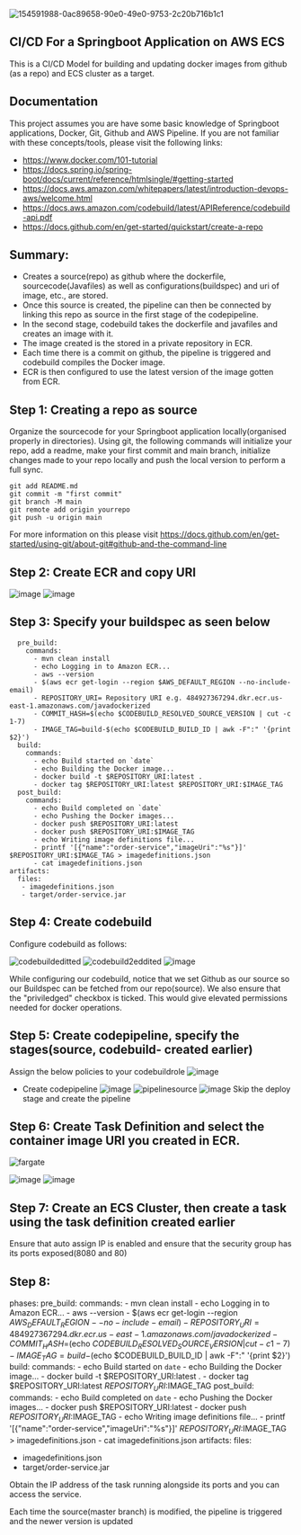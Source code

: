![154591988-0ac89658-90e0-49e0-9753-2c20b716b1c1](https://user-images.githubusercontent.com/97601366/155172472-c02083b0-b956-4013-bacb-5cbfea62bf35.png)

## CI/CD For a Springboot Application on AWS ECS 

This is a CI/CD Model for building and updating docker images from github (as a repo) and ECS cluster as a target.

## Documentation

This project assumes you are have some basic knowledge of Springboot applications, Docker, Git, Github and AWS Pipeline.
If you are not familiar with these concepts/tools, please visit the following links:
* https://www.docker.com/101-tutorial
* https://docs.spring.io/spring-boot/docs/current/reference/htmlsingle/#getting-started
* https://docs.aws.amazon.com/whitepapers/latest/introduction-devops-aws/welcome.html
* https://docs.aws.amazon.com/codebuild/latest/APIReference/codebuild-api.pdf
* https://docs.github.com/en/get-started/quickstart/create-a-repo

## Summary:
* Creates a source(repo) as github where the dockerfile, sourcecode(Javafiles) as well as configurations(buildspec) and uri of image, etc., are stored.
* Once this source is created, the pipeline can then be connected by linking this repo as source in the first stage of the codepipeline.
* In the second stage, codebuild takes the dockerfile and javafiles and creates an image with it.
* The image created is the stored in a private repository in ECR.
* Each time there is a commit on github, the pipeline is triggered and codebuild compiles the Docker image.
* ECR is then configured to use the latest version of the image gotten from ECR.

## Step 1: Creating a repo as source

Organize the sourcecode for your Springboot application locally(organised properly in directories).
Using git, the following commands will initialize your repo, add a readme, make your first commit and main branch, initialize changes made to your repo locally and push the local version to perform a full sync.

```git init 
git add README.md
git commit -m "first commit"
git branch -M main
git remote add origin yourrepo
git push -u origin main
```
For more information on this please visit
https://docs.github.com/en/get-started/using-git/about-git#github-and-the-command-line

## Step 2: Create ECR and copy URI

![image](https://user-images.githubusercontent.com/97601366/155216588-0e458725-95ab-47f3-9cc6-7227b4635fca.png)
![image](https://user-images.githubusercontent.com/97601366/155216789-5ab620de-3b89-4f4d-95c5-61e8e024f525.png)

## Step 3: Specify your buildspec as seen below

```phases:
  pre_build:
    commands:
      - mvn clean install
      - echo Logging in to Amazon ECR...
      - aws --version
      - $(aws ecr get-login --region $AWS_DEFAULT_REGION --no-include-email)
      - REPOSITORY_URI= Repository URI e.g. 484927367294.dkr.ecr.us-east-1.amazonaws.com/javadockerized 
      - COMMIT_HASH=$(echo $CODEBUILD_RESOLVED_SOURCE_VERSION | cut -c 1-7)
      - IMAGE_TAG=build-$(echo $CODEBUILD_BUILD_ID | awk -F":" '{print $2}')
  build:
    commands:
      - echo Build started on `date`
      - echo Building the Docker image...
      - docker build -t $REPOSITORY_URI:latest .
      - docker tag $REPOSITORY_URI:latest $REPOSITORY_URI:$IMAGE_TAG
  post_build:
    commands:
      - echo Build completed on `date`
      - echo Pushing the Docker images...
      - docker push $REPOSITORY_URI:latest
      - docker push $REPOSITORY_URI:$IMAGE_TAG
      - echo Writing image definitions file...
      - printf '[{"name":"order-service","imageUri":"%s"}]' $REPOSITORY_URI:$IMAGE_TAG > imagedefinitions.json
      - cat imagedefinitions.json
artifacts:
  files:
   - imagedefinitions.json
   - target/order-service.jar
   ```

## Step 4: Create codebuild 

Configure codebuild as follows:

![codebuildeditted](https://user-images.githubusercontent.com/97601366/155218149-32cbe413-c55a-49e5-8e81-bafa1fa1f1a8.png)
![codebuild2eddited](https://user-images.githubusercontent.com/97601366/155219066-d3315295-9111-498f-888b-c362f38aae76.png)
![image](https://user-images.githubusercontent.com/97601366/155219234-516f173c-93f1-432f-bc9e-10a15fe86fd0.png)

While configuring our codebuild, notice that we set Github as our source so our Buildspec can be fetched from our repo(source). We also ensure that the "priviledged" checkbox is ticked. This would give elevated permissions needed for docker operations.

## Step 5: Create codepipeline, specify the stages(source, codebuild- created earlier)
Assign the below policies to your codebuildrole
![image](https://user-images.githubusercontent.com/97601366/155225253-331c16a8-ad14-47c6-b274-3397e6479a2e.png)
* Create codepipeline
![image](https://user-images.githubusercontent.com/97601366/155223172-5aab2c7b-c043-4477-a092-d38ab36304db.png)
![pipelinesource](https://user-images.githubusercontent.com/97601366/155223872-ebc8a61e-438c-4b68-89c0-378b15cce476.png)
![image](https://user-images.githubusercontent.com/97601366/155223007-3be1c0a9-17c1-4af5-9bd4-e877df1593d3.png)
Skip the deploy stage and create the pipeline

## Step 6: Create Task Definition and select the container image URI you created in ECR.
![fargate](https://user-images.githubusercontent.com/97601366/155226331-9d5d9495-82fe-4cd9-aa5a-aa32d92b9c70.png)

![image](https://user-images.githubusercontent.com/97601366/155225915-d6301c50-bca8-4271-be24-8c9a05a1128c.png)
![image](https://user-images.githubusercontent.com/97601366/155226286-0203dbdb-9d53-4b3a-9316-48afa68a6a05.png)



## Step 7: Create an ECS Cluster, then create a task using the task definition created earlier
Ensure that auto assign IP is enabled and ensure that the security group has its ports exposed(8080 and 80)

## Step 8: 


phases:
  pre_build:
    commands:
      - mvn clean install
      - echo Logging in to Amazon ECR...
      - aws --version
      - $(aws ecr get-login --region $AWS_DEFAULT_REGION --no-include-email)
      - REPOSITORY_URI=484927367294.dkr.ecr.us-east-1.amazonaws.com/javadockerized
      - COMMIT_HASH=$(echo $CODEBUILD_RESOLVED_SOURCE_VERSION | cut -c 1-7)
      - IMAGE_TAG=build-$(echo $CODEBUILD_BUILD_ID | awk -F":" '{print $2}')
  build:
    commands:
      - echo Build started on `date`
      - echo Building the Docker image...
      - docker build -t $REPOSITORY_URI:latest .
      - docker tag $REPOSITORY_URI:latest $REPOSITORY_URI:$IMAGE_TAG
  post_build:
    commands:
      - echo Build completed on `date`
      - echo Pushing the Docker images...
      - docker push $REPOSITORY_URI:latest
      - docker push $REPOSITORY_URI:$IMAGE_TAG
      - echo Writing image definitions file...
      - printf '[{"name":"order-service","imageUri":"%s"}]' $REPOSITORY_URI:$IMAGE_TAG > imagedefinitions.json
      - cat imagedefinitions.json
artifacts:
  files:
   - imagedefinitions.json
   - target/order-service.jar



Obtain the IP address of the task running alongside its ports and you can access the service.

Each time the source(master branch) is modified, the pipeline is triggered and the newer version is updated



